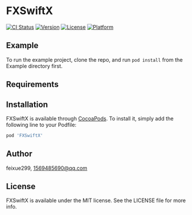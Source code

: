 # FXSwiftX

[![CI Status](https://img.shields.io/travis/feixue299/FXSwiftX.svg?style=flat)](https://travis-ci.org/feixue299/FXSwiftX)
[![Version](https://img.shields.io/cocoapods/v/FXSwiftX.svg?style=flat)](https://cocoapods.org/pods/FXSwiftX)
[![License](https://img.shields.io/cocoapods/l/FXSwiftX.svg?style=flat)](https://cocoapods.org/pods/FXSwiftX)
[![Platform](https://img.shields.io/cocoapods/p/FXSwiftX.svg?style=flat)](https://cocoapods.org/pods/FXSwiftX)

## Example

To run the example project, clone the repo, and run `pod install` from the Example directory first.

## Requirements

## Installation

FXSwiftX is available through [CocoaPods](https://cocoapods.org). To install
it, simply add the following line to your Podfile:

```ruby
pod 'FXSwiftX'
```

## Author

feixue299, 1569485690@qq.com

## License

FXSwiftX is available under the MIT license. See the LICENSE file for more info.
